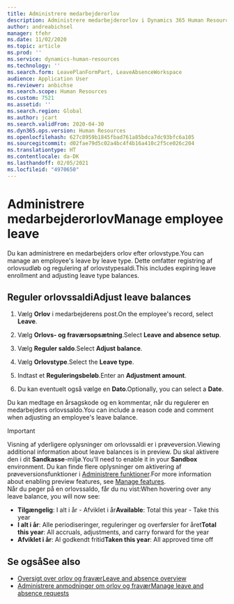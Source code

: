 ```yaml
---
title: Administrere medarbejderorlov
description: Administrere medarbejderorlov i Dynamics 365 Human Resources.
author: andreabichsel
manager: tfehr
ms.date: 11/02/2020
ms.topic: article
ms.prod: ''
ms.service: dynamics-human-resources
ms.technology: ''
ms.search.form: LeavePlanFormPart, LeaveAbsenceWorkspace
audience: Application User
ms.reviewer: anbichse
ms.search.scope: Human Resources
ms.custom: 7521
ms.assetid: ''
ms.search.region: Global
ms.author: jcart
ms.search.validFrom: 2020-04-30
ms.dyn365.ops.version: Human Resources
ms.openlocfilehash: 627c8959b1845fbad761a85bdca7dc93bfc6a105
ms.sourcegitcommit: d02fae79d5c02a4bc4f4b16a410c2f5ce026c204
ms.translationtype: HT
ms.contentlocale: da-DK
ms.lasthandoff: 02/05/2021
ms.locfileid: "4970650"
---
```

# <a name="manage-employee-leave"></a><span data-ttu-id="103b1-103">Administrere medarbejderorlov</span><span class="sxs-lookup"><span data-stu-id="103b1-103">Manage employee leave</span></span>

<span data-ttu-id="103b1-104">Du kan administrere en medarbejders orlov efter orlovstype.</span><span class="sxs-lookup"><span data-stu-id="103b1-104">You can manage an employee's leave by leave type.</span></span> <span data-ttu-id="103b1-105">Dette omfatter registring af orlovsudløb og regulering af orlovstypesaldi.</span><span class="sxs-lookup"><span data-stu-id="103b1-105">This includes expiring leave enrollment and adjusting leave type balances.</span></span> 

## <a name="adjust-leave-balances"></a><span data-ttu-id="103b1-106">Reguler orlovssaldi</span><span class="sxs-lookup"><span data-stu-id="103b1-106">Adjust leave balances</span></span>

1. <span data-ttu-id="103b1-107">Vælg **Orlov** i medarbejderens post.</span><span class="sxs-lookup"><span data-stu-id="103b1-107">On the employee's record, select **Leave**.</span></span>

2. <span data-ttu-id="103b1-108">Vælg **Orlovs- og fraværsopsætning**.</span><span class="sxs-lookup"><span data-stu-id="103b1-108">Select **Leave and absence setup**.</span></span>

3. <span data-ttu-id="103b1-109">Vælg **Reguler saldo**.</span><span class="sxs-lookup"><span data-stu-id="103b1-109">Select **Adjust balance**.</span></span>

4. <span data-ttu-id="103b1-110">Vælg **Orlovstype**.</span><span class="sxs-lookup"><span data-stu-id="103b1-110">Select the **Leave type**.</span></span>

5. <span data-ttu-id="103b1-111">Indtast et **Reguleringsbeløb**.</span><span class="sxs-lookup"><span data-stu-id="103b1-111">Enter an **Adjustment amount**.</span></span> 

6. <span data-ttu-id="103b1-112">Du kan eventuelt også vælge en **Dato**.</span><span class="sxs-lookup"><span data-stu-id="103b1-112">Optionally, you can select a **Date**.</span></span> 

<span data-ttu-id="103b1-113">Du kan medtage en årsagskode og en kommentar, når du regulerer en medarbejders orlovssaldo.</span><span class="sxs-lookup"><span data-stu-id="103b1-113">You can include a reason code and comment when adjusting an employee's leave balance.</span></span> 

>[!IMPORTANT]
><span data-ttu-id="103b1-114">Visning af yderligere oplysninger om orlovssaldi er i prøveversion.</span><span class="sxs-lookup"><span data-stu-id="103b1-114">Viewing additional information about leave balances is in preview.</span></span> <span data-ttu-id="103b1-115">Du skal aktivere den i dit **Sandkasse**-miljø.</span><span class="sxs-lookup"><span data-stu-id="103b1-115">You'll need to enable it in your **Sandbox** environment.</span></span> <span data-ttu-id="103b1-116">Du kan finde flere oplysninger om aktivering af prøveversionsfunktioner i [Administrere funktioner](hr-admin-manage-features.md).</span><span class="sxs-lookup"><span data-stu-id="103b1-116">For more information about enabling preview features, see [Manage features](hr-admin-manage-features.md).</span></span><br>
><span data-ttu-id="103b1-117">Når du peger på en orlovssaldo, får du nu vist:</span><span class="sxs-lookup"><span data-stu-id="103b1-117">When hovering over any leave balance, you will now see:</span></span><br>
>- <span data-ttu-id="103b1-118">**Tilgængelig**: I alt i år - Afviklet i år</span><span class="sxs-lookup"><span data-stu-id="103b1-118">**Available**: Total this year - Take this year</span></span>
>- <span data-ttu-id="103b1-119">**I alt i år**: Alle periodiseringer, reguleringer og overførsler for året</span><span class="sxs-lookup"><span data-stu-id="103b1-119">**Total this year**: All accruals, adjustments, and carry forward for the year</span></span>
>- <span data-ttu-id="103b1-120">**Afviklet i år**: Al godkendt fritid</span><span class="sxs-lookup"><span data-stu-id="103b1-120">**Taken this year**: All approved time off</span></span>

## <a name="see-also"></a><span data-ttu-id="103b1-121">Se også</span><span class="sxs-lookup"><span data-stu-id="103b1-121">See also</span></span>

- [<span data-ttu-id="103b1-122">Oversigt over orlov og fravær</span><span class="sxs-lookup"><span data-stu-id="103b1-122">Leave and absence overview</span></span>](hr-leave-and-absence-overview.md)
- [<span data-ttu-id="103b1-123">Administrere anmodninger om orlov og fravær</span><span class="sxs-lookup"><span data-stu-id="103b1-123">Manage leave and absence requests</span></span>](hr-employee-self-service-manage-requests.md)
